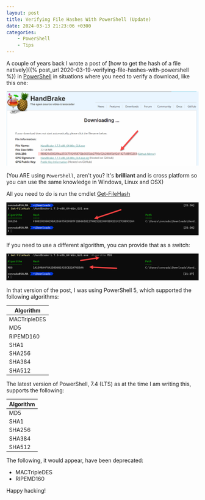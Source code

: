 ```yaml
---
layout: post
title: Verifying File Hashes With PowerShell (Update)
date: 2024-03-13 21:23:06 +0300
categories:
    - PowerShell
    - Tips
---
```

A couple of years back I wrote a post of [how to get the hash of a file natively]({% post_url 2020-03-19-verifying-file-hashes-with-powershell %}) in [PowerShell](https://learn.microsoft.com/en-us/powershell/) in situations where you need to verify a download, like this one:

![Handbrake](../images/2024/03/Handbrake.png)

(You ARE using `PowerShell`, aren't you? It's **brilliant** and is cross platform so you can use the same knowledge in Windows, Linux and OSX)

All you need to do is run the cmdlet [Get-FileHash](https://learn.microsoft.com/en-us/powershell/module/microsoft.powershell.utility/get-filehash?view=powershell-7.4&ref=troyhunt.com)

![Hash](../images/2024/03/Hash.png)

If you need to use a different algorithm, you can provide that as a switch:

![M D5](../images/2024/03/MD5.png)

In that version of the post, I was using PowerShell 5, which supported the following algorithms:

| Algorithm      |
|----------------|
| MACTripleDES |
| MD5 |
| RIPEMD160 |
| SHA1 |
| SHA256 |
| SHA384 |
| SHA512 |

The latest version of PowerShell, 7.4 (LTS) as at the time I am writing this, supports the following:

| Algorithm      |
|----------------|
| MD5 |
| SHA1 |
| SHA256 |
| SHA384 |
| SHA512 |

The following, it would appear, have been deprecated:

* MACTripleDES
* RIPEMD160

Happy hacking!